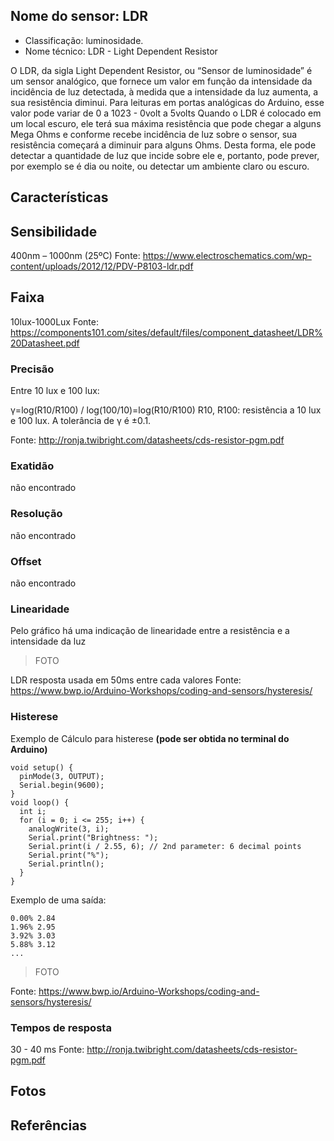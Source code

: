 
## Nome do sensor: LDR

 - Classificação: luminosidade.
 - Nome técnico: LDR - Light Dependent Resistor
 
O LDR, da sigla Light Dependent Resistor, ou “Sensor de luminosidade” é um sensor analógico, que fornece um valor em função da intensidade da incidência de luz detectada, à medida que a intensidade da luz aumenta, a sua resistência diminui.
Para leituras em portas analógicas do Arduino, esse valor pode variar de 0  a 1023 - 0volt a 5volts
Quando o LDR é colocado em um local escuro, ele terá sua máxima resistência que pode chegar a alguns Mega Ohms e conforme recebe incidência de luz sobre o sensor, sua resistência começará a diminuir para alguns Ohms. Desta forma, ele pode detectar a quantidade de luz que incide sobre ele e, portanto, pode prever, por exemplo se é dia ou noite, ou detectar um ambiente claro ou escuro.

## Características

## Sensibilidade
400nm – 1000nm (25ºC)
Fonte: https://www.electroschematics.com/wp-content/uploads/2012/12/PDV-P8103-ldr.pdf

## Faixa

10lux-1000Lux
Fonte: https://components101.com/sites/default/files/component_datasheet/LDR%20Datasheet.pdf

### Precisão
Entre 10 lux e 100 lux:

γ=log(R10/R100) / log(100/10)=log(R10/R100)
R10, R100: resistência a 10 lux e 100 lux. 
A tolerância de γ é ±0.1. 

Fonte: http://ronja.twibright.com/datasheets/cds-resistor-pgm.pdf

### Exatidão
não encontrado

### Resolução
não encontrado

### Offset
não encontrado

### Linearidade
Pelo gráfico há uma indicação de linearidade entre a resistência e a intensidade da luz



> FOTO

LDR resposta usada em 50ms entre cada valores
Fonte: https://www.bwp.io/Arduino-Workshops/coding-and-sensors/hysteresis/

### Histerese
Exemplo de Cálculo para histerese **(pode ser obtida no terminal do Arduino)**

    void setup() {
      pinMode(3, OUTPUT);
      Serial.begin(9600);
    }
    void loop() {
      int i;
      for (i = 0; i <= 255; i++) {
        analogWrite(3, i);
        Serial.print("Brightness: ");
        Serial.print(i / 2.55, 6); // 2nd parameter: 6 decimal points
        Serial.print("%");
        Serial.println();
      }
    }

Exemplo de uma saída:
```
0.00% 2.84
1.96% 2.95
3.92% 3.03
5.88% 3.12
...
```

> FOTO

Fonte: https://www.bwp.io/Arduino-Workshops/coding-and-sensors/hysteresis/

### Tempos de resposta
30 - 40 ms
Fonte: http://ronja.twibright.com/datasheets/cds-resistor-pgm.pdf

## Fotos


## Referências


